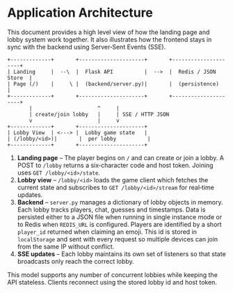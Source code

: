 # Application Architecture

This document provides a high level view of how the landing page and lobby system work together. It also illustrates how the frontend stays in sync with the backend using Server‑Sent Events (SSE).

```
+-------------+       +---------------------+       +---------------------+
| Landing     |  --\  |  Flask API          |  -->  |  Redis / JSON Store  |
| Page (/)    |     \ |  (backend/server.py)|       |  (persistence)       |
+-------------+       +---------------------+       +---------------------+
       |                     ^     |
       | create/join lobby   |     | SSE / HTTP JSON
       v                     |     v
+-------------+       +---------------------+
| Lobby View  | <---> |  Lobby game state   |
| (/lobby/<id>)|       |  per lobby          |
+-------------+       +---------------------+
```

1. **Landing page** – The player begins on `/` and can create or join a lobby. A POST to `/lobby` returns a six‑character code and host token. Joining uses `GET /lobby/<id>/state`.
2. **Lobby view** – `/lobby/<id>` loads the game client which fetches the current state and subscribes to `GET /lobby/<id>/stream` for real‑time updates.
3. **Backend** – `server.py` manages a dictionary of lobby objects in memory. Each lobby tracks players, chat, guesses and timestamps. Data is persisted either to a JSON file when running in single instance mode or to Redis when `REDIS_URL` is configured.
   Players are identified by a short `player_id` returned when claiming an emoji. This id is stored in `localStorage` and sent with every request so multiple devices can join from the same IP without conflict.
4. **SSE updates** – Each lobby maintains its own set of listeners so that state broadcasts only reach the correct lobby.

This model supports any number of concurrent lobbies while keeping the API stateless. Clients reconnect using the stored lobby id and host token.
